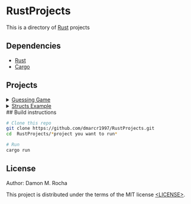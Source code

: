 # RustProjects

This is a directory of [Rust][] projects 

## Dependencies

- [Rust][]
- [Cargo][]

## Projects

<details><summary><a href="./guessing_game">Guessing Game</a></summary><br/>

- Dependencies
    - Rand
    - Rust std

</details>
<details><summary><a href="./structs_example">Structs Example</a></summary><br/>

- Summary
    - Example of struct creation, usage, and debug logging

</details>
## Build instructions

```sh
# Clone this repo
git clone https://github.com/dmarcr1997/RustProjects.git
cd	RustProjects/*project you want to run*

# Run
cargo run
```

## License

Author: Damon M. Rocha

This project is distributed under the terms of the MIT license
[&lt;LICENSE&gt;](LICENSE).



[Rust]: https://www.rust-lang.org/
[Cargo]: https://crates.io/
[Guessing Game]: ./guessing_game
